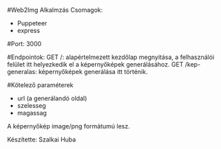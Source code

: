 #Web2Img Alkalmzás
Csomagok:
- Puppeteer
- express

#Port: 3000

#Endpointok:
GET /: alapértelmezett kezdőlap megnyitása, a felhasználói felület itt helyezkedik el a képernyőképek generálásához.
GET /kep-generalas: képernyőképek generálása itt történik.

#Kötelező paraméterek
- url (a generálandó oldal)
- szelesseg
- magassag

A képernyőkép image/png formátumú lesz.

Készítette: Szalkai Huba

